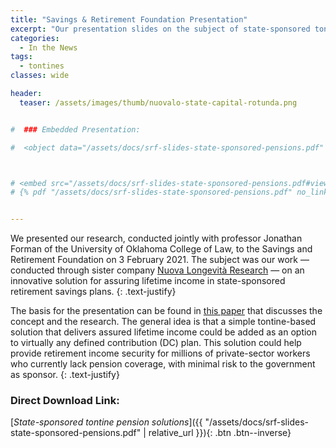 ```yaml
---
title: "Savings & Retirement Foundation Presentation"
excerpt: "Our presentation slides on the subject of state-sponsored tontine pension solutions"
categories:
  - In the News
tags:
  - tontines
classes: wide

header:
  teaser: /assets/images/thumb/nuovalo-state-capital-rotunda.png


#  ### Embedded Presentation:

#  <object data="/assets/docs/srf-slides-state-sponsored-pensions.pdf" width="1000" height="1000" type='application/pdf'/></object>



# <embed src="/assets/docs/srf-slides-state-sponsored-pensions.pdf#view=Fit" type="application/pdf"/>
# {% pdf "/assets/docs/srf-slides-state-sponsored-pensions.pdf" no_link %}


---
```



We presented our research, conducted jointly with professor Jonathan Forman of the University of Oklahoma College of Law, to the Savings and Retirement Foundation on 3 February 2021. The subject was our work — conducted through sister company [Nuova Longevità Research](https://www.nuovalongevita.com) — on an innovative solution for assuring lifetime income in state-sponsored retirement savings plans.
{: .text-justify}

The basis for the presentation can be found in [this paper](https://repository.upenn.edu/cgi/viewcontent.cgi?article=1688&context=prc_papers) that discusses the concept and the research. The general idea is that a simple tontine-based solution that delivers assured lifetime income could be added as an option to virtually any defined contribution (DC) plan. This solution could help provide retirement income security for millions of private-sector workers who currently lack pension coverage, with minimal risk to the government as sponsor.
{: .text-justify}

### Direct Download Link:
[*State-sponsored tontine pension solutions*]({{ "/assets/docs/srf-slides-state-sponsored-pensions.pdf" | relative_url }}){: .btn .btn--inverse}
